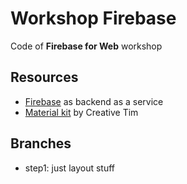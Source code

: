 # Workshop Firebase
Code of **Firebase for Web** workshop

## Resources
- [Firebase](https://firebase.google.com/) as backend as a service
- [Material kit](https://www.creative-tim.com/product/material-kit) by Creative Tim

## Branches
- step1: just layout stuff